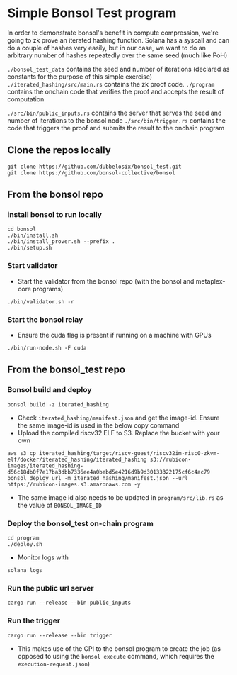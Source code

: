 # Simple Bonsol Test program

In order to demonstrate bonsol's benefit in compute compression, we're going to zk prove an iterated hashing function.
Solana has a syscall and can do a couple of hashes very easily, but in our case, we want to do an arbitrary number of hashes repeatedly over the same seed (much like PoH)

`./bonsol_test_data` contains the seed and number of iterations (declared as constants for the purpose of this simple exercise)
`./iterated_hashing/src/main.rs` contains the zk proof code.
`./program` contains the onchain code that verifies the proof and accepts the result of computation

`./src/bin/public_inputs.rs` contains the server that serves the seed and number of iterations to the bonsol node
`./src/bin/trigger.rs` contains the code that triggers the proof and submits the result to the onchain program

## Clone the repos locally
```
git clone https://github.com/dubbelosix/bonsol_test.git
git clone https://github.com/bonsol-collective/bonsol
```

## From the bonsol repo
### install bonsol to run locally
```
cd bonsol
./bin/install.sh
./bin/install_prover.sh --prefix .
./bin/setup.sh
```

### Start validator
* Start the validator from the bonsol repo (with the bonsol and metaplex-core programs)
```
./bin/validator.sh -r
```

### Start the bonsol relay
* Ensure the cuda flag is present if running on a machine with GPUs
```
./bin/run-node.sh -F cuda
```

## From the bonsol_test repo

### Bonsol build and deploy
```
bonsol build -z iterated_hashing
```
* Check `iterated_hashing/manifest.json` and get the image-id. Ensure the same image-id is used in the below copy command
* Upload the compiled riscv32 ELF to S3. Replace the bucket with your own
```
aws s3 cp iterated_hashing/target/riscv-guest/riscv32im-risc0-zkvm-elf/docker/iterated_hashing/iterated_hashing s3://rubicon-images/iterated_hashing-d56c18db0f7e17ba3dbb7336ee4a0bebd5e4216d9b9d30133322175cf6c4ac79
bonsol deploy url -m iterated_hashing/manifest.json --url https://rubicon-images.s3.amazonaws.com -y
```
* The same image id also needs to be updated in `program/src/lib.rs` as the value of `BONSOL_IMAGE_ID`

### Deploy the bonsol_test on-chain program
```
cd program
./deploy.sh
```
* Monitor logs with
```
solana logs
```

### Run the public url server
```
cargo run --release --bin public_inputs
```

### Run the trigger
```
cargo run --release --bin trigger
```
* This makes use of the CPI to the bonsol program to create the job (as opposed to using the `bonsol execute` command, which requires the `execution-request.json`)